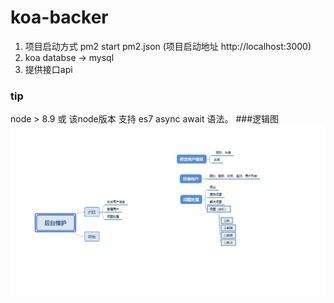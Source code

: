 # koa-backer
1. 项目启动方式 pm2 start pm2.json (项目启动地址 http://localhost:3000)
2.  koa databse -> mysql
3. 提供接口api
### tip
node > 8.9 或 该node版本 支持 es7 async await 语法。
###逻辑图
![image](https://github.com/L6zt/koabaker/blob/master/project.jpg)